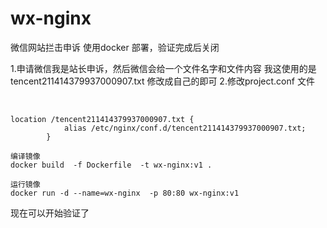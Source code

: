 # wx-nginx


微信网站拦击申诉
使用docker 部署，验证完成后关闭

1.申请微信我是站长申诉，然后微信会给一个文件名字和文件内容
  我这使用的是tencent211414379937000907.txt 修改成自己的即可
2.修改project.conf 文件

​	

```
location /tencent211414379937000907.txt {
            alias /etc/nginx/conf.d/tencent211414379937000907.txt;
        }
```



```
编译镜像
docker build  -f Dockerfile  -t wx-nginx:v1 .
```

```
运行镜像
docker run -d --name=wx-nginx  -p 80:80 wx-nginx:v1
```

现在可以开始验证了
